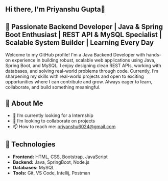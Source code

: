 ## Hi there, I'm Priyanshu Gupta👋

## 🎯 Passionate Backend Developer | Java & Spring Boot Enthusiast | REST API & MySQL Specialist | Scalable System Builder | Learning Every Day
<p>Welcome to my GitHub profile! I'm a Java Backend Developer with hands-on experience in building robust, scalable web applications using Java, Spring Boot, and MySQL. I enjoy designing clean REST APIs, working with databases, and solving real-world problems through code. Currently, I’m sharpening my skills with real-world projects and open to exciting opportunities where I can contribute and grow. Always eager to learn, collaborate, and build something meaningful.</p>

## 🚀 About Me
- 🌱 I’m currently looking for a Internship<br>
- 👯 I’m looking to collaborate on projects <br>
- 📫 How to reach me: priyanshu6024@gmail.com<br>

## 🚀 Technologies</h1>
- <b>Frontend:</b> HTML, CSS, Bootstrap, JavaScript <br>
- <b>Backend:</b> Java, SpringBoot, Node.js<br>
- <b>Databases:</b> MySQL<br>
- <b>Tools:</b> Git, VS Code, Intellij, Postman<br>

